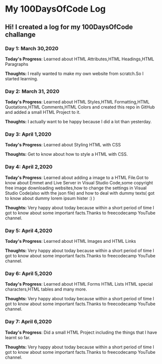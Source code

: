 # My 100DaysOfCode Log

## Hi! I created a log for my 100DaysOfCode challange

### Day 1: March 30,2020
**Today's Progress**: Learned about HTML Attributes,HTML Headings,HTML Paragraphs

**Thoughts:** I really wanted to make my own website from scratch.So I started learning.

### Day 2: March 31, 2020 
**Today's Progress**: Learned about HTML Styles,HTML Formatting,HTML Quotations,HTML Comments,HTML Colors and created this repo in GitHub and added a small HTML Project to it.

**Thoughts:** I actually want to be happy because I did a lot than yesterday.

### Day 3: April 1,2020
**Today's Progress**: Learned about Styling HTML with CSS

**Thoughts:** Get to know about how to style a HTML with CSS.

### Day 4: April 2,2020
**Today's Progress**: Learned about adding a image to a HTML File.Got to know about Emmet and Live Server in Visual Studio Code,some copyright free image downloading websites,how to change the settings in Visual Studio Code(also with the json file) and how to deal with dummy texts( got to know about dummy lorem ipsum hister :) )

**Thoughts:** Very happy about today because within a short period of time I got to know about some important facts.Thanks to freecodecamp YouTube channel.

### Day 5: April 4,2020
**Today's Progress**: Learned about HTML Images and HTML Links

**Thoughts:** Very happy about today because within a short period of time I got to know about some important facts.Thanks to freecodecamp YouTube channel.

### Day 6: April 5,2020
**Today's Progress**: Learned about HTML Forms HTML Lists HTML special characters,HTML tables and many more.

**Thoughts:** Very happy about today because within a short period of time I got to know about some important facts.Thanks to freecodecamp YouTube channel.

### Day 7: April 6,2020
**Today's Progress**: Did a small HTML Project including the things that I have learnt so far.

**Thoughts:** Very happy about today because within a short period of time I got to know about some important facts.Thanks to freecodecamp YouTube channel.







